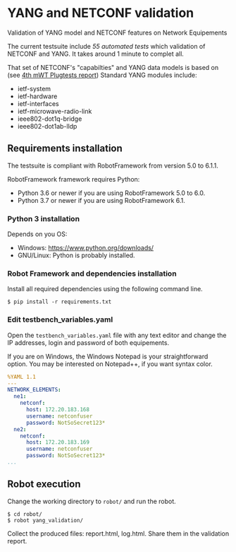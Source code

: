 # YANG and NETCONF validation

Validation of YANG model and NETCONF features on Network Equipements

The current testsuite include *55 automated tests* which validation of NETCONF
and YANG. It takes around 1 minute to complet all.

That set of NETCONF's "capabilties" and YANG data models is based on (see [4th mWT Plugtests report](https://portal.etsi.org/Portals/0/TBpages/CTI/Docs/4th_mWT_PLUGTESTS_REPORT_v1_0.pdf))
Standard YANG modules include:

-   ietf-system
-   ietf-hardware
-   ietf-interfaces
-   ietf-microwave-radio-link
-   ieee802-dot1q-bridge
-   ieee802-dot1ab-lldp

## Requirements installation

The testsuite is compliant with RobotFramework from version 5.0 to 6.1.1.

RobotFramework framework requires Python:
-   Python 3.6 or newer if you are using RobotFramework 5.0 to 6.0.
-   Python 3.7 or newer if you are using RobotFramework 6.1.

### Python 3 installation

Depends on you OS:

-   Windows: https://www.python.org/downloads/
-   GNU/Linux: Python is probably installed.

### Robot Framework and dependencies installation

Install all required dependencies using the following command line.

```shell
$ pip install -r requirements.txt
```

### Edit testbench_variables.yaml


Open the `testbench_variables.yaml` file with any text editor and change the
IP addresses, login and password of both equipements.

If you are on Windows, the Windows Notepad is your straightforward option.
You may be interested on Notepad++, if you want syntax color.

```yaml
%YAML 1.1
---
NETWORK_ELEMENTS:
  ne1:
    netconf:
      host: 172.20.183.168
      username: netconfuser
      password: NotSoSecret123*
  ne2:
    netconf:
      host: 172.20.183.169
      username: netconfuser
      password: NotSoSecret123*
...
```

## Robot execution

Change the working directory to `robot/` and run the robot.

```shell
$ cd robot/
$ robot yang_validation/
```

Collect the produced files: report.html, log.html.
Share them in the validation report.
